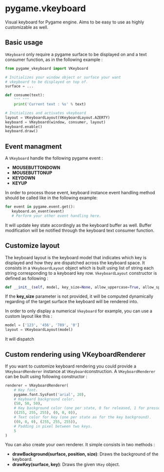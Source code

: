 # pygame.vkeyboard

Visual keyboard for Pygame engine. Aims to be easy to use as highly customizable as well.

## Basic usage 

``VKeyboard`` only require a pygame surface to be displayed on and a text consumer function, as in the following example :

```python
from pygame_vkeyboard import VKeyboard

# Initializes your window object or surface your want
# vkeyboard to be displayed on top of.
surface = ... 

def consume(text):
    """ """
    print('Current text : %s' % text)

# Initializes and activates vkeyboard
layout = VKeyboardLayout(VKeyboardLayout.AZERTY)
keyboard = VKeyboard(window, consumer, layout)
keyboard.enable()
keyboard.draw()
```

## Event managment

A ``VKeyboard`` handle the following pygame event :

- **MOUSEBUTTONDOWN**
- **MOUSEBUTTONUP**
- **KEYDOWN**
- **KEYUP**

In order to process those event, keyboard instance event handling method should be called like in the following example:

```python
for event in pygame.event.get():
   keyboard.on_event(event)
   # Perform your other event handling here.
```

It will update key state accordingly as the keyboard buffer as well. Buffer modification will be notified
through the keyboard text consumer function.

## Customize layout 

The keyboard layout is the keyboard model that indicates which key is displayed and how they are dispatched
across the keyboard space. It consists in a ``VKeyboardLayout`` object which is built using list of string
each string corresponding to a keyboard key row. ``VkeyboardLayout`` constructor is defined as following :

```python
def __init__(self, model, key_size=None, allow_uppercase=True, allow_special_chars=True)
```

If the **key_size** parameter is not provided, it will be computed dynamically regarding of the target
surface the keyboard will be rendered into.

In order to only display a numerical ``Vkeyboard`` for example, you can use a custom layout like this :

```python
model = ['123', '456', '789', '0']
layout = VKeyboardLayout(model)
````
It will dispatch


## Custom rendering using VKeyboardRenderer

If you want to customize keyboard rendering you could provide a ``VKeyboardRenderer`` instance at ``VKeyboard``construction.
A ``VKeyboardRenderer`` can be built using following constructor :

```python
renderer = VKeyboardRenderer(
    # Key font.
    pygame.font.SysFont('arial', 20),
    # Keyboard background color.
    (50, 50, 50),
    # Key background color (one per state, 0 for released, 1 for pressed).
    ((255, 255, 255), (0, 0, 0)),
    # Text color for key (one per state as for the key background).
    ((0, 0, 0), (255, 255, 255)),
    # Padding in pixel between two keys.
    5
)
```

You can also create your own renderer. It simple consists in two methods :

- **drawBackground(surface, position, size)**: Draws the background of the keyboard.
- **drawKey(surface, key)**: Draws the given ``VKey`` object.